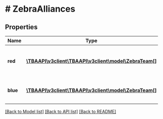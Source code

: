 # # ZebraAlliances

## Properties

Name | Type | Description | Notes
------------ | ------------- | ------------- | -------------
**red** | [**\TBAAPI\v3client\TBAAPI\v3client\model\ZebraTeam[]**](ZebraTeam.md) | Zebra MotionWorks data for teams on the red alliance | [optional] 
**blue** | [**\TBAAPI\v3client\TBAAPI\v3client\model\ZebraTeam[]**](ZebraTeam.md) | Zebra data for teams on the blue alliance | [optional] 

[[Back to Model list]](../../README.md#documentation-for-models) [[Back to API list]](../../README.md#documentation-for-api-endpoints) [[Back to README]](../../README.md)


